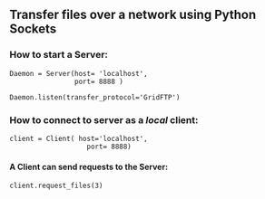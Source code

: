 ## Transfer files over a network using Python Sockets

### How to start a Server:
```
Daemon = Server(host= 'localhost',
                port= 8888 )

Daemon.listen(transfer_protocol='GridFTP')
```

### How to connect to server as a *local* client:
```
client = Client( host='localhost', 
                   port= 8888)
```

#### A Client can send requests to the Server:
```
client.request_files(3)
```
